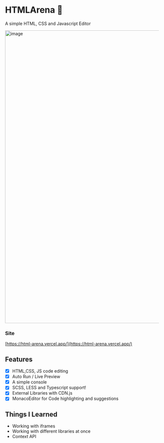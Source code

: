 # HTMLArena 🚀

A simple HTML, CSS and Javascript Editor
 
<img width="958" alt="image" src="https://github.com/LakshmiChaitanya2008/HTMLArena/assets/72391391/f1b3eebe-06b4-4aba-abec-55fe744adae9">

### Site
[https://html-arena.vercel.app/](https://html-arena.vercel.app/)

## Features

- [x] HTML,CSS, JS code editing
- [x] Auto Run / Live Preview
- [x] A simple console
- [x] SCSS, LESS and Typescript support!
- [x] External Libraries with CDN.js
- [x] MonacoEditor for Code highlighting and suggestions

## Things I Learned

- Working with iframes
- Working with different libraries at once
- Context API
